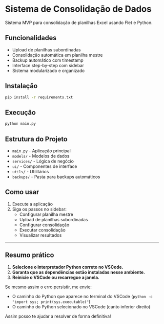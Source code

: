 # Sistema de Consolidação de Dados

Sistema MVP para consolidação de planilhas Excel usando Flet e Python.

## Funcionalidades

- Upload de planilhas subordinadas
- Consolidação automática em planilha mestre
- Backup automático com timestamp
- Interface step-by-step com sidebar
- Sistema modularizado e organizado

## Instalação

```bash
pip install -r requirements.txt
```

## Execução

```bash
python main.py
```

## Estrutura do Projeto

- `main.py` - Aplicação principal
- `models/` - Modelos de dados
- `services/` - Lógica de negócio
- `ui/` - Componentes de interface
- `utils/` - Utilitários
- `backups/` - Pasta para backups automáticos

## Como usar

1. Execute a aplicação
2. Siga os passos no sidebar:
   - Configurar planilha mestre
   - Upload de planilhas subordinadas
   - Configurar consolidação
   - Executar consolidação
   - Visualizar resultados

---

## Resumo prático

1. **Selecione o interpretador Python correto no VSCode.**
2. **Garanta que as dependências estão instaladas nesse ambiente.**
3. **Reinicie o VSCode ou recarregue a janela.**

Se mesmo assim o erro persistir, me envie:
- O caminho do Python que aparece no terminal do VSCode (`python -c "import sys; print(sys.executable)"`)
- O caminho do Python selecionado no VSCode (canto inferior direito)

Assim posso te ajudar a resolver de forma definitiva!
